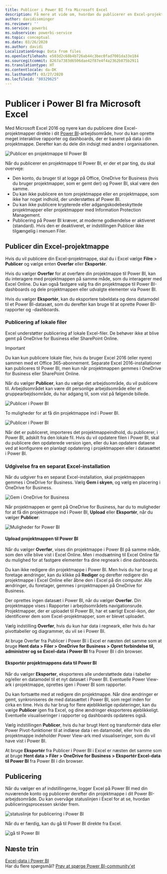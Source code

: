 ```yaml
---
title: Publicer i Power BI fra Microsoft Excel
description: Få mere at vide om, hvordan du publicerer en Excel-projektmappe på Power BI-webstedet.
author: davidiseminger
ms.reviewer: ''
ms.service: powerbi
ms.subservice: powerbi-service
ms.topic: conceptual
ms.date: 03/26/2020
ms.author: davidi
LocalizationGroup: Data from files
ms.openlocfilehash: e503d2c68b4b726ab44c3bec0fad7001da33e184
ms.sourcegitcommit: 8267a7383d6506dae42f87e4f4a2362b875b2911
ms.translationtype: HT
ms.contentlocale: da-DK
ms.lasthandoff: 03/27/2020
ms.locfileid: "80329625"
---
```

# <a name="publish-to-power-bi-from-microsoft-excel"></a>Publicer i Power BI fra Microsoft Excel
Med Microsoft Excel 2016 og nyere kan du publicere dine Excel-projektmapper direkte i dit [Power BI](https://powerbi.microsoft.com)-arbejdsområde, hvor du kan oprette meget interaktive rapporter og dashboards, der er baseret på data i din projektmappe. Derefter kan du dele din indsigt med andre i organisationen.

![Publicer en projektmappe til Power BI](media/service-publish-from-excel/pbi_uploadexport2.png)

Når du publicerer en projektmappe til Power BI, er der et par ting, du skal overveje:

* Den konto, du bruger til at logge på Office, OneDrive for Business (hvis du bruger projektmapper, som er gemt der) og Power BI, skal være den samme.
* Du kan ikke publicere en tom projektmappe eller en projektmappe, som ikke har noget indhold, der understøttes af Power BI.
* Du kan ikke publicere krypterede eller adgangskodebeskyttede projektmapper eller projektmapper med Information Protection Management.
* Publicering på Power BI kræver, at moderne godkendelse er aktiveret (standard). Hvis den er deaktiveret, er indstillingen Publicer ikke tilgængelig i menuen Filer.

## <a name="publish-your-excel-workbook"></a>Publicer din Excel-projektmappe
Hvis du vil publicere din Excel-projektmappe, skal du i Excel vælge **Filre** > **Publicer** og vælge enten **Overfør** eller **Eksportér**.

Hvis du vælger **Overfør** for at overføre din projektmappe til Power BI, kan du interagere med projektmappen på samme måde, som du interagerer med Excel Online. Du kan også fastgøre valg fra din projektmappe til Power BI-dashboards og dele projektmappen eller udvalgte elementer via Power BI.

Hvis du vælger **Eksportér**, kan du eksportere tabeldata og dens datamodel til et Power BI-datasæt, som du derefter kan bruge til at oprette Power BI-rapporter og -dashboards.

### <a name="local-file-publishing"></a>Publicering af lokale filer
Excel understøtter publicering af lokale Excel-filer. De behøver ikke at blive gemt på OneDrive for Business eller SharePoint Online.

> [!IMPORTANT]
> Du kan kun publicere lokale filer, hvis du bruger Excel 2016 (eller nyere) sammen med et Office 365-abonnement. Separate Excel 2016-installationer kan publiceres til Power BI, men kun når projektmappen gemmes i OneDrive for Business eller SharePoint Online.
> 

Når du vælger **Publicer**, kan du vælge det arbejdsområde, du vil publicere til. Arbejdsområdet kan være dit personlige arbejdsområde eller et gruppearbejdsområde, du har adgang til, som vist på følgende billede.

![Publicer i Power BI](media/service-publish-from-excel/pbi_choose_workspace.png)

To muligheder for at få din projektmappe ind i Power BI.

![Publicer i Power BI](media/service-publish-from-excel/pbi_uploadexport3.png)

Når det er publiceret, importeres det projektmappeindhold, du publicerer, i Power BI, adskilt fra den lokale fil. Hvis du vil opdatere filen i Power BI, skal du publicere den opdaterede version igen, eller du kan opdatere dataene ved at konfigurere en planlagt opdatering i projektmappen eller i datasættet i Power BI.

### <a name="publishing-from-a-standalone-excel-installation"></a>Udgivelse fra en separat Excel-installation
Når du udgiver fra en separat Excel-installation, skal projektmappen gemmes i OneDrive for Business. Vælg **Gem i skyen**, og vælg en placering i OneDrive for Business.

![Gem i OneDrive for Business](media/service-publish-from-excel/pbi_savetoonedrive2.png)

Når projektmappen er gemt på OneDrive for Business, har du to muligheder for at få din projektmappe ind i Power BI, **Upload** eller **Eksportér**, når du vælger **Publicer**:

![Muligheder for Power BI](media/service-publish-from-excel/pbi_uploadexport2.png)

#### <a name="upload-your-workbook-to-power-bi"></a>Upload projektmappen til Power BI
Når du vælger **Overfør**, vises din projektmappe i Power BI på samme måde, som den ville blive vist i Excel Online. Men i modsætning til Excel Online får du mulighed for at fastgøre elementer fra dine regneark i dine dashboards.

Du kan ikke redigere din projektmappe i Power BI. Men hvis du har brug at foretage ændringer, kan du klikke på **Rediger** og derefter redigere din projektmappe i Excel Online eller åbne den i Excel på din computer. Alle ændringer, du foretager, gemmes i projektmappen på OneDrive for Business.

Der oprettes ingen datasæt i Power BI, når du vælger **Overfør**. Din projektmappe vises i Rapporter i arbejdsområdets navigationsrude. Projektmapper, der er uploadet til Power BI, har et særligt Excel-ikon, der identificerer dem som Excel-projektmapper, som er blevet uploadet.

Vælg indstilling **Overfør**, hvis du kun har data i regneark, eller hvis du har pivottabeller og diagrammer, du vil se i Power BI.

At bruge Overfør fra Publicer i Power BI i Excel er næsten det samme som at bruge **Hent data > Filer > OneDrive for Business > Opret forbindelse til, administrer og se Excel-data i Power BI** fra Power BI i din browser.

#### <a name="export-workbook-data-to-power-bi"></a>Eksportér projektmappens data til Power BI
Når du vælger **Eksporter**, eksporteres alle understøttede data i tabeller og/eller en datamodel til et nyt datasæt i Power BI. Eventuelle Power View-ark i projektmappe, oprettes igen i Power BI som rapporter.

Du kan fortsætte med at redigere din projektmappe. Når dine ændringer er gemt, synkroniseres de med datasættet i Power BI, som regel inden for cirka en time. Hvis du har brug for flere øjeblikkelige opdateringer, kan du vælge **Publicer** igen fra Excel, og dine ændringer eksporteres øjeblikkeligt. Eventuelle visualiseringer i rapporter og dashboards opdateres også.

Vælg indstillingen **Publicer**, hvis du har brugt Hent og transformér data eller Power Pivot-funktioner til at indlæse data i en datamodel, eller hvis din projektmappe indeholder Power View-ark med visualiseringer, som du vil have vist i Power BI.

At bruge **Eksportér** fra Publicer i Power BI i Excel er næsten det samme som at bruge **Hent data > Filer > OneDrive for Business > Eksportér Excel-data til Power BI** fra Power BI i din browser.

## <a name="publishing"></a>Publicering
Når du vælger en af indstillingerne, logger Excel på Power BI med din nuværende konto og publicerer derefter din projektmappe i dit Power BI-arbejdsområde. Du kan overvåge statuslinjen i Excel for at se, hvordan publiceringsprocessen skrider frem.

![statuslinje for publicering i Power BI](media/service-publish-from-excel/pbi_publishingstatus.png)

Når du er færdig, kan du gå til Power BI direkte fra Excel.

![gå til Power BI](media/service-publish-from-excel/pbi_gotopbi.png)

## <a name="next-steps"></a>Næste trin
[Excel-data i Power BI](service-excel-workbook-files.md)  
Har du flere spørgsmål? [Prøv at spørge Power BI-community'et](https://community.powerbi.com/)

